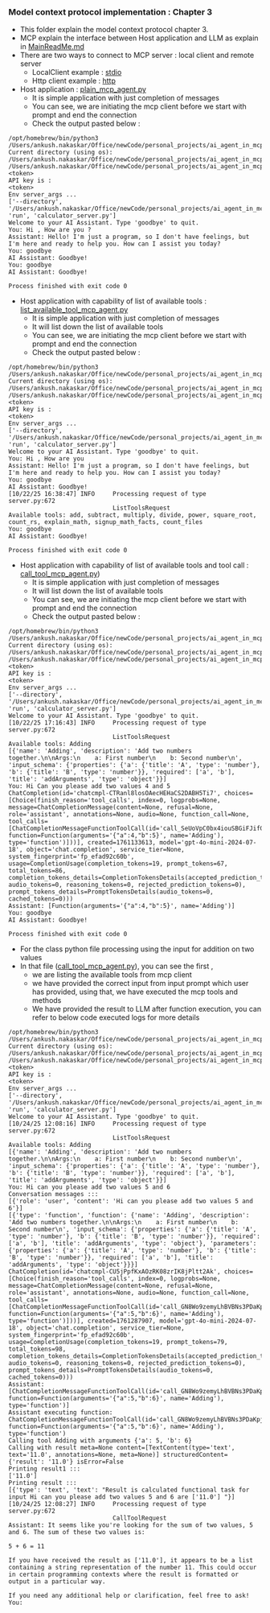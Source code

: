 ### Model context protocol implementation : Chapter 3
* This folder explain the model context protocol chapter 3. 
* MCP explain the interface between Host application and LLM as explain in [MainReadMe.md](../ReadMe.md)
* There are two ways to connect to MCP server : local client and remote server
  * LocalClient example : [stdio](stdio)
  * Http client example : [http](http)
* Host application : [plain_mcp_agent.py](agents/plain_mcp_agent.py) 
  * It is simple application with just completion of messages
  * You can see, we are initiating the mcp client before we start with prompt and end the connection
  * Check the output pasted below :
```
/opt/homebrew/bin/python3 /Users/ankush.nakaskar/Office/newCode/personal_projects/ai_agent_in_mcp_server/chapter_03/agents/plain_mcp_agent.py 
Current directory (using os): /Users/ankush.nakaskar/Office/newCode/personal_projects/ai_agent_in_mcp_server
/Users/ankush.nakaskar/Office/newCode/personal_projects/ai_agent_in_mcp_server/api_key.txt
<token>
API key is : 
<token>
Env server_args ...
['--directory', '/Users/ankush.nakaskar/Office/newCode/personal_projects/ai_agent_in_mcp_server/chapter_03', 'run', 'calculator_server.py']
Welcome to your AI Assistant. Type 'goodbye' to quit.
You: Hi , How are you ?
Assistant: Hello! I'm just a program, so I don't have feelings, but I'm here and ready to help you. How can I assist you today?
You: goodbye
AI Assistant: Goodbye!
You: goodbye
AI Assistant: Goodbye!

Process finished with exit code 0  
```

* Host application with capability of list of available tools : [list_available_tool_mcp_agent.py](agents/list_available_tool_mcp_agent.py) 
  * It is simple application with just completion of messages
  * It will list down the list of available tools
  * You can see, we are initiating the mcp client before we start with prompt and end the connection
  * Check the output pasted below :
```
/opt/homebrew/bin/python3 /Users/ankush.nakaskar/Office/newCode/personal_projects/ai_agent_in_mcp_server/chapter_03/agents/list_available_tool_mcp_agent.py 
Current directory (using os): /Users/ankush.nakaskar/Office/newCode/personal_projects/ai_agent_in_mcp_server
/Users/ankush.nakaskar/Office/newCode/personal_projects/ai_agent_in_mcp_server/api_key.txt
<token>
API key is : 
<token>
Env server_args ...
['--directory', '/Users/ankush.nakaskar/Office/newCode/personal_projects/ai_agent_in_mcp_server/chapter_03', 'run', 'calculator_server.py']
Welcome to your AI Assistant. Type 'goodbye' to quit.
You: Hi , How are you
Assistant: Hello! I'm just a program, so I don't have feelings, but I'm here and ready to help you. How can I assist you today?
You: goodbye
AI Assistant: Goodbye!
[10/22/25 16:38:47] INFO     Processing request of type            server.py:672
                             ListToolsRequest                                   
Available tools: add, subtract, multiply, divide, power, square_root, count_rs, explain_math, signup_math_facts, count_files
You: goodbye
AI Assistant: Goodbye!

Process finished with exit code 0
```

* Host application with capability of list of available tools and tool call : [call_tool_mcp_agent.py](agents/call_tool_mcp_agent.py)) 
  * It is simple application with just completion of messages
  * It will list down the list of available tools
  * You can see, we are initiating the mcp client before we start with prompt and end the connection
  * Check the output pasted below :
```
/opt/homebrew/bin/python3 /Users/ankush.nakaskar/Office/newCode/personal_projects/ai_agent_in_mcp_server/chapter_03/agents/call_tool_mcp_agent.py 
Current directory (using os): /Users/ankush.nakaskar/Office/newCode/personal_projects/ai_agent_in_mcp_server
/Users/ankush.nakaskar/Office/newCode/personal_projects/ai_agent_in_mcp_server/api_key.txt
<token>
API key is : 
<token>
Env server_args ...
['--directory', '/Users/ankush.nakaskar/Office/newCode/personal_projects/ai_agent_in_mcp_server/chapter_03', 'run', 'calculator_server.py']
Welcome to your AI Assistant. Type 'goodbye' to quit.
[10/22/25 17:16:43] INFO     Processing request of type            server.py:672
                             ListToolsRequest                                   
Available tools: Adding
[{'name': 'Adding', 'description': 'Add two numbers together.\n\nArgs:\n    a: First number\n    b: Second number\n', 'input_schema': {'properties': {'a': {'title': 'A', 'type': 'number'}, 'b': {'title': 'B', 'type': 'number'}}, 'required': ['a', 'b'], 'title': 'addArguments', 'type': 'object'}}]
You: Hi Can you please add two values 4 and 5
ChatCompletion(id='chatcmpl-CTRanl8losOAecHEHaCS2DABH5Ti7', choices=[Choice(finish_reason='tool_calls', index=0, logprobs=None, message=ChatCompletionMessage(content=None, refusal=None, role='assistant', annotations=None, audio=None, function_call=None, tool_calls=[ChatCompletionMessageFunctionToolCall(id='call_SeUoVpC0bx4iouSBGiFJifGr', function=Function(arguments='{"a":4,"b":5}', name='Adding'), type='function')]))], created=1761133613, model='gpt-4o-mini-2024-07-18', object='chat.completion', service_tier=None, system_fingerprint='fp_efad92c60b', usage=CompletionUsage(completion_tokens=19, prompt_tokens=67, total_tokens=86, completion_tokens_details=CompletionTokensDetails(accepted_prediction_tokens=0, audio_tokens=0, reasoning_tokens=0, rejected_prediction_tokens=0), prompt_tokens_details=PromptTokensDetails(audio_tokens=0, cached_tokens=0)))
Assistant: [Function(arguments='{"a":4,"b":5}', name='Adding')]
You: goodbye
AI Assistant: Goodbye!

Process finished with exit code 0

```
* For the class python file processing using the input for addition on two values
* In that file ([call_tool_mcp_agent.py](agents/call_tool_mcp_agent.py)), you can see the first , 
  * we are listing the available tools from mcp client
  * we have provided the correct input from input prompt which user has provided, using that, we have executed the mcp tools and methods
  * We have provided the result to LLM after function execution, you can refer to below code executed logs for more details
```
/opt/homebrew/bin/python3 /Users/ankush.nakaskar/Office/newCode/personal_projects/ai_agent_in_mcp_server/chapter_03/agents/call_tool_mcp_agent.py 
Current directory (using os): /Users/ankush.nakaskar/Office/newCode/personal_projects/ai_agent_in_mcp_server
/Users/ankush.nakaskar/Office/newCode/personal_projects/ai_agent_in_mcp_server/api_key.txt
<token>
API key is : 
<token>
Env server_args ...
['--directory', '/Users/ankush.nakaskar/Office/newCode/personal_projects/ai_agent_in_mcp_server/chapter_03', 'run', 'calculator_server.py']
Welcome to your AI Assistant. Type 'goodbye' to quit.
[10/24/25 12:08:16] INFO     Processing request of type            server.py:672
                             ListToolsRequest                                   
Available tools: Adding
[{'name': 'Adding', 'description': 'Add two numbers together.\n\nArgs:\n    a: First number\n    b: Second number\n', 'input_schema': {'properties': {'a': {'title': 'A', 'type': 'number'}, 'b': {'title': 'B', 'type': 'number'}}, 'required': ['a', 'b'], 'title': 'addArguments', 'type': 'object'}}]
You: Hi can you please add two values 5 and 6
Conversation messages :::
[{'role': 'user', 'content': 'Hi can you please add two values 5 and 6'}]
[{'type': 'function', 'function': {'name': 'Adding', 'description': 'Add two numbers together.\n\nArgs:\n    a: First number\n    b: Second number\n', 'input_schema': {'properties': {'a': {'title': 'A', 'type': 'number'}, 'b': {'title': 'B', 'type': 'number'}}, 'required': ['a', 'b'], 'title': 'addArguments', 'type': 'object'}, 'parameters': {'properties': {'a': {'title': 'A', 'type': 'number'}, 'b': {'title': 'B', 'type': 'number'}}, 'required': ['a', 'b'], 'title': 'addArguments', 'type': 'object'}}}]
ChatCompletion(id='chatcmpl-CU5jPpfKxAOzRK08zrIK8jPltt2Ak', choices=[Choice(finish_reason='tool_calls', index=0, logprobs=None, message=ChatCompletionMessage(content=None, refusal=None, role='assistant', annotations=None, audio=None, function_call=None, tool_calls=[ChatCompletionMessageFunctionToolCall(id='call_GN8Wo9zemyLhBVBNs3PDaKpj', function=Function(arguments='{"a":5,"b":6}', name='Adding'), type='function')]))], created=1761287907, model='gpt-4o-mini-2024-07-18', object='chat.completion', service_tier=None, system_fingerprint='fp_efad92c60b', usage=CompletionUsage(completion_tokens=19, prompt_tokens=79, total_tokens=98, completion_tokens_details=CompletionTokensDetails(accepted_prediction_tokens=0, audio_tokens=0, reasoning_tokens=0, rejected_prediction_tokens=0), prompt_tokens_details=PromptTokensDetails(audio_tokens=0, cached_tokens=0)))
Assistant: [ChatCompletionMessageFunctionToolCall(id='call_GN8Wo9zemyLhBVBNs3PDaKpj', function=Function(arguments='{"a":5,"b":6}', name='Adding'), type='function')]
Assistant executing function: ChatCompletionMessageFunctionToolCall(id='call_GN8Wo9zemyLhBVBNs3PDaKpj', function=Function(arguments='{"a":5,"b":6}', name='Adding'), type='function')
Calling tool Adding with arguments {'a': 5, 'b': 6}
Calling with result meta=None content=[TextContent(type='text', text='11.0', annotations=None, meta=None)] structuredContent={'result': '11.0'} isError=False
Printing result1 ::: 
['11.0']
Printing result ::: 
[{'type': 'text', 'text': "Result is calculated functional task for input Hi can you please add two values 5 and 6 are ['11.0'] "}]
[10/24/25 12:08:27] INFO     Processing request of type            server.py:672
                             CallToolRequest                                    
Assistant: It seems like you're looking for the sum of two values, 5 and 6. The sum of these two values is:

5 + 6 = 11

If you have received the result as ['11.0'], it appears to be a list containing a string representation of the number 11. This could occur in certain programming contexts where the result is formatted or output in a particular way.

If you need any additional help or clarification, feel free to ask!
You: 

```